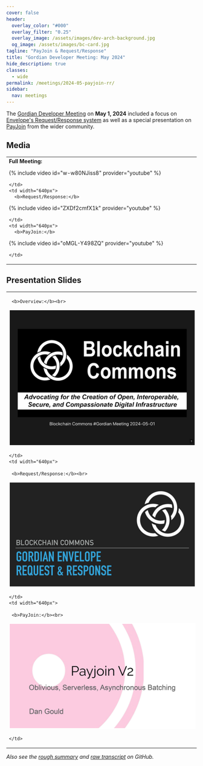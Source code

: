 ```yaml
---
cover: false
header:
  overlay_color: "#000"
  overlay_filter: "0.25"
  overlay_image: /assets/images/dev-arch-background.jpg
  og_image: /assets/images/bc-card.jpg
tagline: "PayJoin & Request/Response"
title: "Gordian Developer Meeting: May 2024"
hide_description: true
classes:
  - wide
permalink: /meetings/2024-05-payjoin-rr/
sidebar:
  nav: meetings
---
```


The [Gordian Developer Meeting](https://www.blockchaincommons.com/subscribe/#gordian-developers) on **May 1, 2024** included a focus on [Envelope's Request/Response system](/envelope/request/) as well as a special presentation on [PayJoin](https://payjoin.org/) from the wider community.

## Media

<table width="100%">
  <tr>
    <td width="640px">
      <b>Full Meeting:</b>

{% include video id="w-w80NJiss8" provider="youtube" %}

    </td>
    <td width="640px">
      <b>Request/Response:</b>

{% include video id="ZXDf2cmfX1k" provider="youtube" %}

    </td>
    <td width="640px">
      <b>PayJoin:</b>

{% include video id="oMGL-Y498ZQ" provider="youtube" %}

    </td>
  </tr>
</table>

## Presentation Slides

<table width="100%">
  <tr>
    <td width="640px">

     <b>Overview:</b><br>

<a href="/assets/pdfs/2024-05-overview.pdf"><img src="/assets/pdfs/2024-05-overview.jpg" style="border:2px solid white"></a>

    </td>
    <td width="640px">

     <b>Request/Response:</b><br>

<a href="/assets/pdfs/2024-05-request.pdf"><img src="/assets/pdfs/2024-05-request.jpg" style="border:2px solid white"></a>

    </td>
    <td width="640px">

     <b>PayJoin:</b><br>

<a href="/assets/pdfs/2024-05-payjoin.pdf"><img src="/assets/pdfs/2024-05-payjoin.jpg" style="border:2px solid white"></a>

    </td>
  </tr>
</table>

_Also see the [rough summary](https://github.com/BlockchainCommons/Gordian-Developer-Community/discussions/130) and [raw transcript](https://github.com/BlockchainCommons/Gordian-Developer-Community/blob/master/meetings/2024/07-10/transcript.md) on GitHub._
